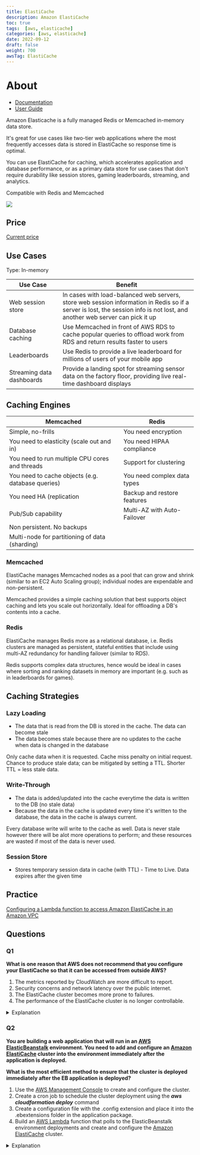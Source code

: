 ```yaml
---
title: ElastiCache
description: Amazon ElastiCache
toc: true
tags:  [aws, elasticache]
categories: [aws, elasticache]
date: 2022-09-12
draft: false
weight: 700
awsTag: ElastiCache
---
```


# About

- [Documentation](https://aws.amazon.com/elasticache/)
- [User Guide](https://docs.aws.amazon.com/elasticache/?id=docs_gateway)

Amazon Elasticache is a fully managed Redis or Memcached in-memory data store.

It's great for use cases like two-tier web applications where the most frequently accesses data is stored in ElastiCache so response time is optimal.

You can use ElastiCache for caching, which accelerates application and database performance, or as a primary data store for use cases that don't require durability like session stores, gaming leaderboards, streaming, and analytics.

Compatible with Redis and Memcached

![](https://d1.awsstatic.com/elasticache/EC_Use_Cases/product-page-diagram_ElastiCache_how-it-works.ec509f8b878f549b7fb8a49669bf2547878303f6.png)


## Price

[Current price](https://aws.amazon.com/elasticache/pricing/)


## Use Cases

Type: In-memory

| Use Case                  | Benefit                                                                                                                                                                     |
| ------------------------- | --------------------------------------------------------------------------------------------------------------------------------------------------------------------------- |
| Web session store         | In cases with load-balanced web servers, store web session information in Redis so if a server is lost, the session info is not lost, and another web server can pick it up |
| Database caching          | Use Memcached in front of AWS RDS to cache popular queries to offload work from RDS and return results faster to users                                                      |
| Leaderboards              | Use Redis to provide a live leaderboard for millions of users of your mobile app                                                                                            |
| Streaming data dashboards | Provide a landing spot for streaming sensor data on the factory floor, providing live real-time dashboard displays                                                          |


## Caching Engines

| Memcached                                         | Redis                       |
| ------------------------------------------------- | --------------------------- |
| Simple, no-frills                                 | You need encryption         |
| You need to elasticity (scale out and in)         | You need HIPAA compliance   |
| You need to run multiple CPU cores and threads    | Support for clustering      |
| You need to cache objects (e.g. database queries) | You need complex data types |
| You need HA (replication                          | Backup and restore features |
| Pub/Sub capability                                | Multi-AZ with Auto-Failover |
| Non persistent. No backups                        |
| Multi-node for partitioning of data (sharding)    |


### Memcached

ElastiCache manages Memcached nodes as a pool that can grow and shrink (similar to an EC2 Auto Scaling group); individual nodes are expendable and non-persistent.

Memcached provides a simple caching solution that best supports object caching and lets you scale out horizontally. Ideal for offloading a DB's contents into a cache.


### Redis

ElastiCache manages Redis more as a relational database, i.e. Redis clusters are managed as persistent, stateful entities that include using multi-AZ redundancy for handling failover (similar to RDS).

Redis supports complex data structures, hence would be ideal in cases where sorting and ranking datasets in memory are important (e.g. such as in leaderboards for games).


## Caching Strategies

### Lazy Loading

- The data that is read from the DB is stored in the cache. The data can become stale
- The data becomes stale because there are no updates to the cache when data is changed in the database

Only cache data when it is requested. Cache miss penalty on initial request. Chance to produce stale data; can be mitigated by setting a TTL. Shorter TTL = less stale data.

### Write-Through

- The data is added/updated into the cache everytime the data is written to the DB (no stale data)
- Because the data in the cache is updated every time it's written to the database, the data in the cache is always current.

Every database write will write to the cache as well. Data is never stale however there will be alot more operations to perform; and these resources are wasted if most of the data is never used.

### Session Store

- Stores temporary session data in cache (with TTL) - Time to Live. Data expires after the given time

## Practice

[Configuring a Lambda function to access Amazon ElastiCache in an Amazon VPC](https://docs.aws.amazon.com/lambda/latest/dg/services-elasticache-tutorial.html)

## Questions

### Q1

**What is one reason that AWS does not recommend that you configure your ElastiCache so that it can be accessed from outside AWS?**

1. The metrics reported by CloudWatch are more difficult to report.
1. Security concerns and network latency over the public internet.
1. The ElastiCache cluster becomes more prone to failures.
1. The performance of the ElastiCache cluster is no longer controllable.


<details>
<summary>Explanation</summary>
<div>

Elasticache is a service designed to be used internally to your VPC. External access is discouraged due to the latency of Internet traffic and security concerns. However, if external access to Elasticache is required for test or development purposes, it can be done through a VPN.

<mark style="color:white">2</mark> 

</div>
</details>

### Q2

**You are building a web application that will run in an [AWS ElasticBeanstalk](../elasticbeanstalk) environment. You need to add and configure an [Amazon ElastiCache](../elasticache) cluster into the environment immediately after the application is deployed.**

**What is the most efficient method to ensure that the cluster is deployed immediately after the EB application is deployed?**

1. Use the [AWS Management Console](../https://aws.amazon.com/console/) to create and configure the cluster.
1. Create a cron job to schedule the cluster deployment using the **_aws cloudformation deploy_** command
1. Create a configuration file with the .config extension and place it into the .ebextensions folder in the application package.
1. Build an [AWS Lambda](../lambda) function that polls to the ElasticBeanstalk environment deployments and create and configure the [Amazon ElastiCache](../elasticache) cluster.
  
<details>
<summary>Explanation</summary>
<div>

[[AWS Secrets Manager](https://docs.aws.amazon.com/elasticbeanstalk/latest/dg/environment-resources.html)](https://docs.aws.amazon.com/elasticbeanstalk/latest/dg/environment-resources.html)

<mark style="color:white">3</mark> 

</div>
</details>
